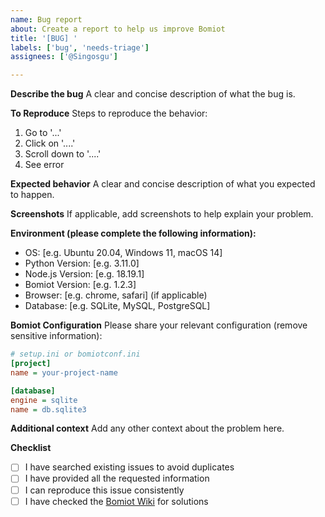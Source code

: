 ```yaml
---
name: Bug report
about: Create a report to help us improve Bomiot
title: '[BUG] '
labels: ['bug', 'needs-triage']
assignees: ['@Singosgu']

---
```


**Describe the bug**
A clear and concise description of what the bug is.

**To Reproduce**
Steps to reproduce the behavior:
1. Go to '...'
2. Click on '....'
3. Scroll down to '....'
4. See error

**Expected behavior**
A clear and concise description of what you expected to happen.

**Screenshots**
If applicable, add screenshots to help explain your problem.

**Environment (please complete the following information):**
 - OS: [e.g. Ubuntu 20.04, Windows 11, macOS 14]
 - Python Version: [e.g. 3.11.0]
 - Node.js Version: [e.g. 18.19.1]
 - Bomiot Version: [e.g. 1.2.3]
 - Browser: [e.g. chrome, safari] (if applicable)
 - Database: [e.g. SQLite, MySQL, PostgreSQL]

**Bomiot Configuration**
Please share your relevant configuration (remove sensitive information):
```ini
# setup.ini or bomiotconf.ini
[project]
name = your-project-name

[database]
engine = sqlite
name = db.sqlite3
```

**Additional context**
Add any other context about the problem here.

**Checklist**
- [ ] I have searched existing issues to avoid duplicates
- [ ] I have provided all the requested information
- [ ] I can reproduce this issue consistently
- [ ] I have checked the [Bomiot Wiki](https://github.com/Bomiot/Bomiot/wiki) for solutions
